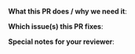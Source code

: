 **What this PR does / why we need it**:

**Which issue(s) this PR fixes**:

**Special notes for your reviewer**:
